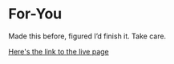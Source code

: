 # For-You
Made this before, figured I’d finish it. Take care.

<a href="https://GreatNation111.github.io/For-You/">Here's the link to the live page</a>

